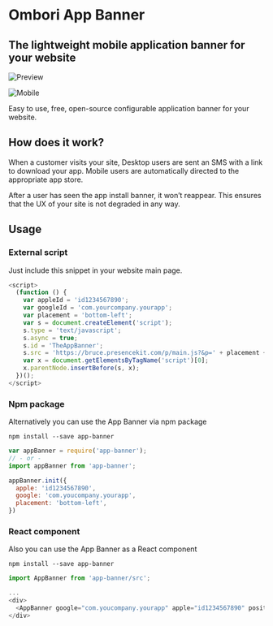 # Ombori App Banner

## The lightweight mobile application banner for your website

![Preview](http://next.ombori.com/static/images/preview-desktop.svg "App Banner Example")

![Mobile](http://next.ombori.com/static/images/mobile.svg "Mobile Banner Example")

Easy to use, free, open-source configurable application banner for your website.

## How does it work?

When a customer visits your site, Desktop users are sent an SMS with a link to download your app.
Mobile users are automatically directed to the appropriate app store.

After a user has seen the app install banner, it won’t reappear. This ensures that the UX of your site is not degraded in any way.

## Usage
### External script

Just include this snippet in your website main page.

```javascript
<script>
  (function () {
    var appleId = 'id1234567890';
    var googleId = 'com.yourcompany.yourapp';
    var placement = 'bottom-left';
    var s = document.createElement('script');
    s.type = 'text/javascript';
    s.async = true;
    s.id = 'TheAppBanner';
    s.src = 'https://bruce.presencekit.com/p/main.js?&p=' + placement + '&apple=' + appleId + '&google=' + googleId;
    var x = document.getElementsByTagName('script')[0];
    x.parentNode.insertBefore(s, x);
  })();
</script>
```

### Npm package

Alternatively you can use the App Banner via npm package

```
npm install --save app-banner
```

```javascript
var appBanner = require('app-banner');
// - or -
import appBanner from 'app-banner';

appBanner.init({
  apple: 'id1234567890',
  google: 'com.youcompany.yourapp',
  placement: 'bottom-left',
})
```

### React component

Also you can use the App Banner as a React component
```
npm install --save app-banner
```

```javascript
import AppBanner from 'app-banner/src';

...
<div>
  <AppBanner google="com.youcompany.yourapp" apple="id1234567890" position="bottom-left" />
</div>
```
